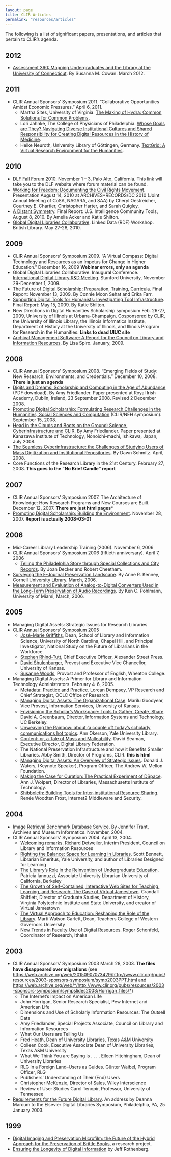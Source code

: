 ```yaml
---
layout: page
title: CLIR Articles
permalink: "resources/articles"
---
```


The following is a list of significant papers, presentations, and articles that pertain to CLIR’s agenda.

## 2012

* [Assessment 360: Mapping Undergraduates and the Library at the University of Connecticut](https://zenodo.org/record/7616115). By Susanna M. Cowan. March 2012.

## 2011

* CLIR Annual Sponsors’ Symposium 2011. “Collaborative Opportunities Amidst Economic Pressures.” April 6, 2011.
  * Martha Sites, University of Virginia. [The Making of Hydra: Common Solutions for Common Problems](https://zenodo.org/record/7616075).
  * Lori Jahnke, The College of Physicians of Philadelphia. [Whose Goals are They? Navigating Diverse Institutional Cultures and Shared Responsibility for Creating Digital Resources in the History of Medicine](https://zenodo.org/record/7616083).
  * Heike Neuroth, University Library of Göttingen, Germany. [TextGrid: A Virtual Research Environment for the Humanities](https://zenodo.org/record/7616105).


## 2010

* [DLF Fall Forum 2010](https://www.diglib.org/dlf-events/fall2010/). November 1 – 3, Palo Alto, California. This link will take you to the DLF website where forum material can be found.
* [Working for Freedom: Documenting the Civil Rights Movement](https://zenodo.org/record/7615839). Presentation August 14, 2010 at ARCHIVES*RECORDS/DC 2010 (Joint Annual Meeting of CoSA, NAGARA, and SAA) by Cheryl Oestreicher, Courtney E. Chartier, Christopher Harter, and Sarah Quigley.
* [A Distant Symmetry](https://zenodo.org/record/7615859). Final Report: U.S. Intelligence Community Tools, August 8, 2010. By Amelia Acker and Katie Shilton.
* [Global Digital Libraries Collaborative](https://zenodo.org/record/7615880). Linked Data (RDF) Workshop. British Library. May 27-28, 2010.


## 2009

* CLIR Annual Sponsors’ Symposium 2009. “A Virtual Compass: Digital Technology and Resources as an Impetus for Change in Higher Education.”
December 16, 2009 **Webinar errors, only an agenda**
* Global Digital Libraries Collaborative. Inaugural Conference. [International Digital Library R&D Meeting](https://zenodo.org/record/7615813). Stanford University, November 29-December 1, 2009.
* [The Future of Digital Scholarship: Preparation, Training, Curricula](https://zenodo.org/record/7615497). Final Report: November 13, 2009. By Connie Moon Sehat and Erika Farr.
* [Supporting Digital Tools for Humanists: Investigating Tool Infrastructure](https://zenodo.org/record/7615495). Final Report: May 15, 2009. By Katie Shilton.
* New Directions in Digital Humanities Scholarship symposium Feb. 26-27, 2009, University of Illinois at Urbana-Champaign. Cosponsored by CLIR, the University of Illinois Library, the Illinois Informatics Institute, Department of History at the University of Illinois, and Illinois Program for Research in the Humanities. **Links to dead UIUC site**
* [Archival Management Software: A Report for the Council on Library and Information Resources](https://zenodo.org/record/7615490). By Lisa Spiro. January, 2009.

## 2008

* CLIR Annual Sponsors’ Symposium 2008. “Emerging Fields of Study: New Research, Environments, and Credentials.” December 10, 2008. **There is just an agenda**
* [Digits and Dreams: Scholarship and Computing in the Age of Abundance]() (PDF download). By Amy Friedlander. Paper presented at Royal Irish Academy, Dublin, Ireland, 23 September 2008. Revised 2 December 2008.
* [Promoting Digital Scholarship: Formulating Research Challenges in the Humanities, Social Sciences and Computation](https://zenodo.org/record/7615476) (CLIR/NEH symposium). September 15, 2008.
* [Head in the Clouds and Boots on the Ground: Science, Cyberinfrastructure and CLIR](https://zenodo.org/record/7615466). By Amy Friedlander. Paper presented at Kanazawa Institute of Technology, Nonoichi-machi, Ishikawa, Japan, July 2008.
* [The Seamless Cyberinfrastructure: the Challenges of Studying Users of Mass Digitization and Institutional Repositories](https://zenodo.org/record/7615462). By Dawn Schmitz. April, 2008.
* Core Functions of the Research Library in the 21st Century. February 27, 2008. **This goes to the "No Brief Candle" report**

## 2007
* CLIR Annual Sponsors’ Symposium 2007. The Architecture of Knowledge: How Research Programs and New Courses are Built. December 12, 2007. **There are just html pages***
* [Promoting Digital Scholarship: Building the Environment](https://zenodo.org/record/7615443). November 28, 2007. **Report is actually 2008-03-01**

## 2006

* Mid-Career Library Leadership Training (2006). November 6, 2006
* CLIR Annual Sponsors’ Symposium 2006 (fiftieth anniversary). April 7, 2006
  * [Telling the Philadelphia Story through Special Collections and City Records](https://zenodo.org/record/7618722). By Joan Decker and Robert Cheetham.
* [Surveying the E-Journal Preservation Landscape](https://zenodo.org/record/7613340). By Anne R. Kenney, Cornell University Library. March, 2006.
* [Measurement and Evaluation of Analog-to-Digital Converters Used in the Long-Term Preservation of Audio Recordings](https://zenodo.org/record/7613324). By Ken C. Pohlmann, University of Miami, March, 2006.

## 2005

* Managing Digital Assets: Strategic Issues for Research Libraries
* CLIR Annual Sponsors’ Symposium 2005
  * [José-Marie Griffiths](https://zenodo.org/record/7616133), Dean, School of Library and Information Science, University of North Carolina, Chapel Hill, and Principal Investigator, National Study on the Future of Librarians in the Workforce.
  * [Stephen Rhind-Tutt](https://zenodo.org/record/7616127), Chief Executive Officer, Alexander Street Press.
  * [David Shulenburger](https://zenodo.org/record/7616160), Provost and Executive Vice Chancellor, University of Kansas.
  * [Susanne Woods](https://zenodo.org/record/7616178), Provost and Professor of English, Wheaton College.
* Managing Digital Assets: A Primer for Library and Information Technology Administrators. February 4-6, 2005.
  * [Metadata: Practice and Practice](https://zenodo.org/record/7616184). Lorcan Dempsey, VP Research and Chief Strategist, OCLC Office of Research. 
  * [Managing Digital Assets: The Organizational Case](https://zenodo.org/record/7616197). Marilu Goodyear, Vice Provost, Information Services, University of Kansas. 
  * [Envisioning the Scholar’s Workspace: Tools to Gather, Create, Share](https://zenodo.org/record/7616207). David A. Greenbaum, Director, Information Systems and Technology, UC Berkeley.
  * [Unweaving the Rainbow: about (a couple of) today’s scholarly communications hot topics](https://zenodo.org/record/7616217). Ann Okerson, Yale University Library. 
  * [Content: or, a Tale of Mass and Malleability](https://zenodo.org/record/7616234). David Seaman, Executive Director, Digital Library Federation. 
  * The National Preservation Infrastructure and how it Benefits Smaller Libraries. Abby Smith, Director of Programs, CLIR. **this is html** 
  * [Managing Digital Assets: An Overview of Strategic Issues](https://zenodo.org/record/7616383). Donald J. Waters, (Keynote Speaker), Program Officer, The Andrew W. Mellon Foundation. 
  * [Making the Case for Curation: The Practical Experiment of DSpace](https://zenodo.org/record/7616413). Ann J. Wolpert, Director of Libraries, Massachusetts Institute of Technology. 
  * [Shibboleth: Building Tools for Inter-institutional Resource Sharing](https://zenodo.org/record/7616420). Renée Woodten Frost, Internet2 Middleware and Security. 


## 2004 

* [Image Retrieval Benchmark Database Service](https://zenodo.org/record/7613312). By Jennifer Trant, Archives and Museum Informatics. November, 2004.
* CLIR Annual Sponsors' Symposium 2004. April 13, 2004.
  * [Welcoming remarks](https://zenodo.org/record/7613257). Richard Detweiler, Interim President, Council on Library and Information Resources
  * [Righting the Balance: Space for Learning in Libraries](https://zenodo.org/record/7613267). Scott Bennett, Librarian Emeritus, Yale University, and author of Libraries Designed for Learning
  * [The Library’s Role in the Reinvention of Undergraduate Education](https://zenodo.org/record/7613274). Patricia Iannuzzi, Associate University Librarian University of California, Berkeley
  * [The Growth of Self-Contained, Interactive Web Sites for Teaching, Learning, and Research: The Case of Virtual Jamestown](https://zenodo.org/record/7613282). Crandall Shifflett, Director of Graduate Studies, Department of History, Virginia Polytechnic Institute and State University, and creator of Virtual Jamestown
  * [The Virtual Approach to Education: Reshaping the Role of the Library](https://zenodo.org/record/7613291). Marti Watson Garlett, Dean, Teachers College of Western Governors University
  * [New Trends in Faculty Use of Digital Resources](https://zenodo.org/record/7613293). Roger Schonfeld, Coordinator of Research, Ithaka


## 2003

* CLIR Annual Sponsors’ Symposium 2003 March 28, 2003. **The files have disappeared over migrations** (see <https://web.archive.org/web/20150907073429/http://www.clir.org/pubs/resources/2003-sponsors-symposium/symp2003PPT.html> and <https://web.archive.org/web/*/http://www.clir.org/pubs/resources/2003-sponsors-symposium/sympslides2003/Horrigan_files/*>)
  * The Internet’s Impact on American Life
  * John Horrigan, Senior Research Specialist, Pew Internet and American Life
  * Dimensions and Use of Scholarly Information Resources: The Outsell Data
  * Amy Friedlander, Special Projects Associate, Council on Library and Information Resources
  * What Our Users are Telling Us
  * Fred Heath, Dean of University Libraries, Texas A&M University
  * Colleen Cook, Executive Associate Dean of University Libraries, Texas A&M University
  * What We Think You are Saying is . . . . Eileen Hitchingham, Dean of University Libraries
  * RLG in a Foreign Land–Users as Guides. Günter Waibel, Program Officer, RLG
  * Publishers’ Understanding of Their (End) Users
  * Christopher McKenzie, Director of Sales, Wiley Interscience
  * Review of User Studies Carol Tenopir, Professor, University of Tennessee
* [Requirements for the Future Digital Library](https://zenodo.org/record/7613233). An address by Deanna Marcum to the Elsevier Digital Libraries Symposium, Philadelphia, PA, 25 January 2003.

## 1999

* [Digital Imaging and Preservation Microfilm: the Future of the Hybrid Approach for the Preservation of Brittle Books](https://zenodo.org/record/7613215), a research project.
* [Ensuring the Longevity of Digital Information](https://zenodo.org/record/7613173) by Jeff Rothenberg. 